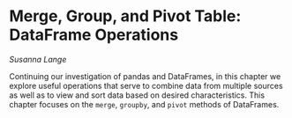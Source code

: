 # Merge, Group, and Pivot Table: DataFrame Operations

*Susanna Lange*

Continuing our investigation of pandas and DataFrames, in this chapter we explore useful operations that serve to combine data from multiple sources as well as to view and sort data based on desired characteristics. This chapter focuses on the `merge`, `groupby`, and `pivot` methods of DataFrames.
